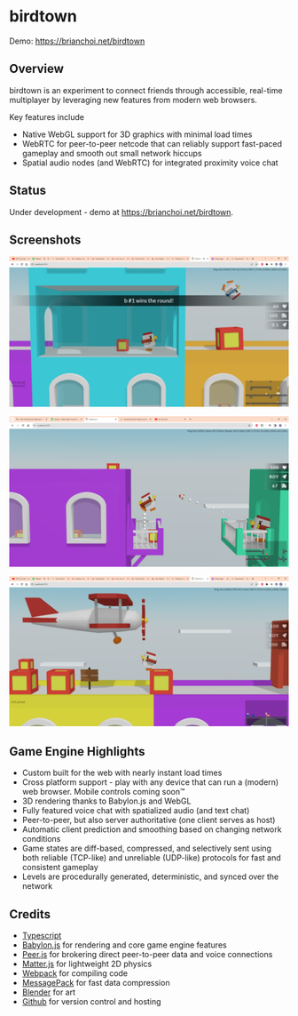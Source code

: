 # birdtown

Demo: https://brianchoi.net/birdtown

## Overview

birdtown is an experiment to connect friends through accessible, real-time multiplayer by leveraging new features from modern web browsers.

Key features include
 * Native WebGL support for 3D graphics with minimal load times
 * WebRTC for peer-to-peer netcode that can reliably support fast-paced gameplay and smooth out small network hiccups
 * Spatial audio nodes (and WebRTC) for integrated proximity voice chat

## Status

Under development - demo at https://brianchoi.net/birdtown.

## Screenshots

![devlog028](https://github.com/bchoi12/birdtown/blob/master/screenshots/devlog028.png?raw=true)

![devlog032](https://github.com/bchoi12/birdtown/blob/master/screenshots/devlog032.png?raw=true)

![devlog029](https://github.com/bchoi12/birdtown/blob/master/screenshots/devlog029.png?raw=true)

## Game Engine Highlights
 * Custom built for the web with nearly instant load times
 * Cross platform support - play with any device that can run a (modern) web browser. Mobile controls coming soon™
 * 3D rendering thanks to Babylon.js and WebGL
 * Fully featured voice chat with spatialized audio (and text chat)
 * Peer-to-peer, but also server authoritative (one client serves as host)
 * Automatic client prediction and smoothing based on changing network conditions
 * Game states are diff-based, compressed, and selectively sent using both reliable (TCP-like) and unreliable (UDP-like) protocols for fast and consistent gameplay
 * Levels are procedurally generated, deterministic, and synced over the network

## Credits

 * [Typescript](https://www.typescriptlang.org/)
 * [Babylon.js](https://www.babylonjs.com/) for rendering and core game engine features
 * [Peer.js](https://peerjs.com/) for brokering direct peer-to-peer data and voice connections
 * [Matter.js](https://brm.io/matter-js/) for lightweight 2D physics
 * [Webpack](https://webpack.js.org/) for compiling code
 * [MessagePack](https://msgpack.org/index.html) for fast data compression
 * [Blender](https://www.blender.org/) for art
 * [Github](https://github.com/) for version control and hosting